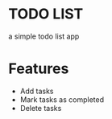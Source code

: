 # TODO LIST
 a simple todo list app
# Features
- Add tasks
- Mark tasks as completed
- Delete tasks

